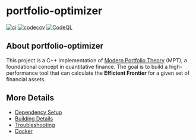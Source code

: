 # portfolio-optimizer

[![ci](https://github.com/patwrall/portfolio-optimizer/actions/workflows/ci.yml/badge.svg)](https://github.com/patwrall/portfolio-optimizer/actions/workflows/ci.yml)
[![codecov](https://codecov.io/gh/patwrall/portfolio-optimizer/branch/main/graph/badge.svg)](https://codecov.io/gh/patwrall/portfolio-optimizer)
[![CodeQL](https://github.com/patwrall/portfolio-optimizer/actions/workflows/codeql-analysis.yml/badge.svg)](https://github.com/patwrall/portfolio-optimizer/actions/workflows/codeql-analysis.yml)

## About portfolio-optimizer

This project is a C++ implementation of [Modern Portfolio Theory](https://www.math.hkust.edu.hk/~maykwok/courses/ma362/07F/markowitz_JF.pdf) (MPT), a foundational concept in quantitative finance. The goal is to build a high-performance tool that can calculate the **Efficient Frontier** for a given set of financial assets.

## More Details

* [Dependency Setup](README_dependencies.md)
* [Building Details](README_building.md)
* [Troubleshooting](README_troubleshooting.md)
* [Docker](README_docker.md)
